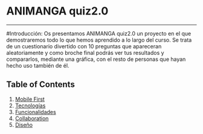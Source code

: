 # ANIMANGA quiz2.0
***
#Introducción:
Os presentamos ANIMANGA quiz2.0 un proyecto en el que demostraremos todo lo que hemos aprendido a lo largo del curso. Se trata de un cuestionario divertido con 10 preguntas que apareceran aleatoriamente y como broche final podrás ver tus resultados y compararlos, mediante una gráfica, con el resto de personas que hayan hecho uso también de él.
## Table of Contents
1. [Mobile First](#general-info)
2. [Tecnologías](#technologies)
3. [Funcionalidades](#installation)
4. [Collaboration](#collaboration)
5. [Diseño](#diseño)
